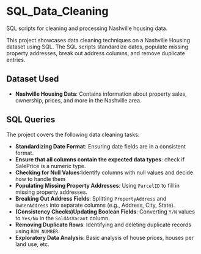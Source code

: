 # SQL_Data_Cleaning
SQL scripts for cleaning and processing Nashville housing data.

This project showcases data cleaning techniques on a Nashville Housing dataset using SQL. The SQL scripts standardize dates, populate missing property addresses, break out address columns, and remove duplicate entries.

## Dataset Used
- **Nashville Housing Data**: Contains information about property sales, ownership, prices, and more in the Nashville area.

## SQL Queries
The project covers the following data cleaning tasks:
- **Standardizing Date Format**: Ensuring date fields are in a consistent format.
- **Ensure that all columns contain the expected data types**: check if SalePrice is a numeric type.
- **Checking for Null Values**:Identify columns with null values and decide how to handle them 
- **Populating Missing Property Addresses**: Using `ParcelID` to fill in missing property addresses.
- **Breaking Out Address Fields**: Splitting `PropertyAddress` and `OwnerAddress` into separate columns (e.g., Address, City, State).
- **(Consistency Checks)Updating Boolean Fields**: Converting `Y/N` values to `Yes/No` in the `SoldAsVacant` column.
- **Removing Duplicate Rows**: Identifying and deleting duplicate records using `ROW_NUMBER`.
- **Exploratory Data Analysis**: Basic analysis of house prices, houses per land use, etc.
